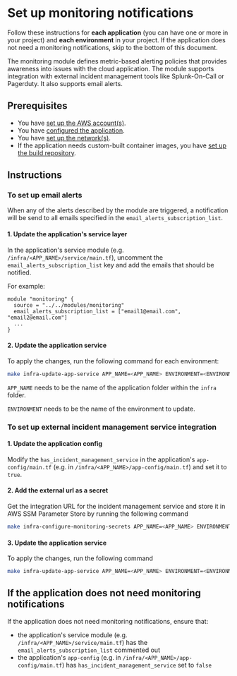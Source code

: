 # Set up monitoring notifications

Follow these instructions for **each application** (you can have one or more in your project) and **each environment** in your project. If the application does not need a monitoring notifications, skip to the bottom of this document.

The monitoring module defines metric-based alerting policies that provides awareness into issues with the cloud application. The module supports integration with external incident management tools like Splunk-On-Call or Pagerduty. It also supports email alerts.

## Prerequisites

* You have [set up the AWS account(s)](./set-up-aws-accounts.md).
* You have [configured the application](/infra/app/app-config/main.tf).
* You have [set up the network(s)](./set-up-networks.md).
* If the application needs custom-built container images, you have [set up the build repository](./set-up-app-build-repository.md).

## Instructions

### To set up email alerts

When any of the alerts described by the module are triggered, a notification will be send to all emails specified in the `email_alerts_subscription_list`.

#### 1. Update the application's service layer

In the application's service module (e.g. `/infra/<APP_NAME>/service/main.tf`), uncomment the `email_alerts_subscription_list` key and add the emails that should be notified.

For example:

```
module "monitoring" {
  source = "../../modules/monitoring"
  email_alerts_subscription_list = ["email1@email.com", "email2@email.com"]
  ...
}
```

#### 2. Update the application service

To apply the changes, run the following command for each environment:

```bash
make infra-update-app-service APP_NAME=<APP_NAME> ENVIRONMENT=<ENVIRONMENT>
```

`APP_NAME` needs to be the name of the application folder within the `infra` folder.

`ENVIRONMENT` needs to be the name of the environment to update.

### To set up external incident management service integration

#### 1. Update the application config

Modify the `has_incident_management_service` in the application's `app-config/main.tf` (e.g. in `/infra/<APP_NAME>/app-config/main.tf`) and set it to `true`.

#### 2. Add the external url as a secret

Get the integration URL for the incident management service and store it in AWS SSM Parameter Store by running the following command

```bash
make infra-configure-monitoring-secrets APP_NAME=<APP_NAME> ENVIRONMENT=<ENVIRONMENT> URL=<WEBHOOK_URL>
```

#### 3. Update the application service

To apply the changes, run the following command

```bash
make infra-update-app-service APP_NAME=<APP_NAME> ENVIRONMENT=<ENVIRONMENT>
```

## If the application does not need monitoring notifications

If the application does not need monitoring notifications, ensure that:

* the application's service module (e.g. `/infra/<APP_NAME>/service/main.tf`) has the `email_alerts_subscription_list` commented out
* the application's `app-config` (e.g. in `/infra/<APP_NAME>/app-config/main.tf`) has `has_incident_management_service` set to `false`